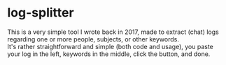 # log-splitter

This is a very simple tool I wrote back in 2017, made to extract (chat) logs regarding one or more people, subjects, or other keywords.  
It's rather straightforward and simple (both code and usage), you paste your log in the left, keywords in the middle, click the button, and done.


